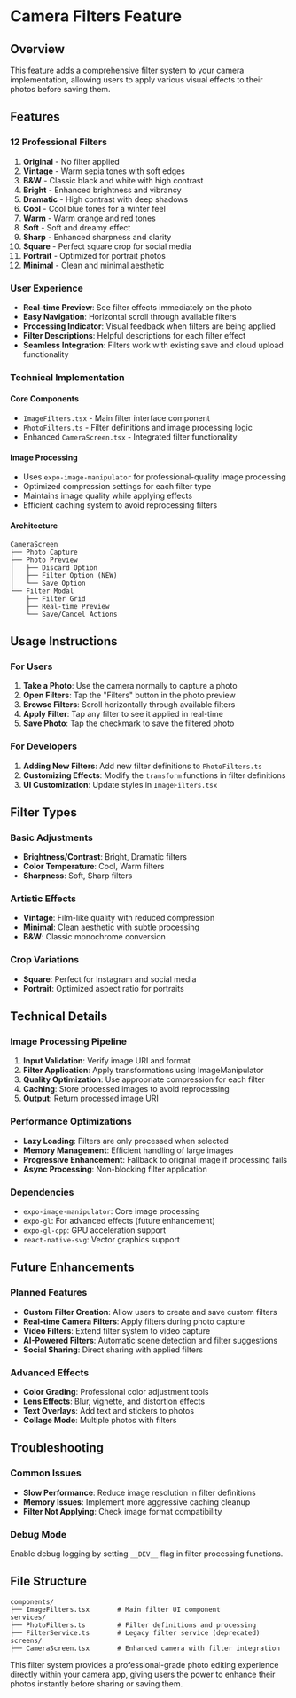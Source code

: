 # Camera Filters Feature

## Overview
This feature adds a comprehensive filter system to your camera implementation, allowing users to apply various visual effects to their photos before saving them.

## Features

### 12 Professional Filters
1. **Original** - No filter applied
2. **Vintage** - Warm sepia tones with soft edges
3. **B&W** - Classic black and white with high contrast
4. **Bright** - Enhanced brightness and vibrancy
5. **Dramatic** - High contrast with deep shadows
6. **Cool** - Cool blue tones for a winter feel
7. **Warm** - Warm orange and red tones
8. **Soft** - Soft and dreamy effect
9. **Sharp** - Enhanced sharpness and clarity
10. **Square** - Perfect square crop for social media
11. **Portrait** - Optimized for portrait photos
12. **Minimal** - Clean and minimal aesthetic

### User Experience
- **Real-time Preview**: See filter effects immediately on the photo
- **Easy Navigation**: Horizontal scroll through available filters
- **Processing Indicator**: Visual feedback when filters are being applied
- **Filter Descriptions**: Helpful descriptions for each filter effect
- **Seamless Integration**: Filters work with existing save and cloud upload functionality

### Technical Implementation

#### Core Components
- `ImageFilters.tsx` - Main filter interface component
- `PhotoFilters.ts` - Filter definitions and image processing logic
- Enhanced `CameraScreen.tsx` - Integrated filter functionality

#### Image Processing
- Uses `expo-image-manipulator` for professional-quality image processing
- Optimized compression settings for each filter type
- Maintains image quality while applying effects
- Efficient caching system to avoid reprocessing filters

#### Architecture
```
CameraScreen
├── Photo Capture
├── Photo Preview
│   ├── Discard Option
│   ├── Filter Option (NEW)
│   └── Save Option
└── Filter Modal
    ├── Filter Grid
    ├── Real-time Preview
    └── Save/Cancel Actions
```

## Usage Instructions

### For Users
1. **Take a Photo**: Use the camera normally to capture a photo
2. **Open Filters**: Tap the "Filters" button in the photo preview
3. **Browse Filters**: Scroll horizontally through available filters
4. **Apply Filter**: Tap any filter to see it applied in real-time
5. **Save Photo**: Tap the checkmark to save the filtered photo

### For Developers
1. **Adding New Filters**: Add new filter definitions to `PhotoFilters.ts`
2. **Customizing Effects**: Modify the `transform` functions in filter definitions
3. **UI Customization**: Update styles in `ImageFilters.tsx`

## Filter Types

### Basic Adjustments
- **Brightness/Contrast**: Bright, Dramatic filters
- **Color Temperature**: Cool, Warm filters
- **Sharpness**: Soft, Sharp filters

### Artistic Effects
- **Vintage**: Film-like quality with reduced compression
- **Minimal**: Clean aesthetic with subtle processing
- **B&W**: Classic monochrome conversion

### Crop Variations
- **Square**: Perfect for Instagram and social media
- **Portrait**: Optimized aspect ratio for portraits

## Technical Details

### Image Processing Pipeline
1. **Input Validation**: Verify image URI and format
2. **Filter Application**: Apply transformations using ImageManipulator
3. **Quality Optimization**: Use appropriate compression for each filter
4. **Caching**: Store processed images to avoid reprocessing
5. **Output**: Return processed image URI

### Performance Optimizations
- **Lazy Loading**: Filters are only processed when selected
- **Memory Management**: Efficient handling of large images
- **Progressive Enhancement**: Fallback to original image if processing fails
- **Async Processing**: Non-blocking filter application

### Dependencies
- `expo-image-manipulator`: Core image processing
- `expo-gl`: For advanced effects (future enhancement)
- `expo-gl-cpp`: GPU acceleration support
- `react-native-svg`: Vector graphics support

## Future Enhancements

### Planned Features
- **Custom Filter Creation**: Allow users to create and save custom filters
- **Real-time Camera Filters**: Apply filters during photo capture
- **Video Filters**: Extend filter system to video capture
- **AI-Powered Filters**: Automatic scene detection and filter suggestions
- **Social Sharing**: Direct sharing with applied filters

### Advanced Effects
- **Color Grading**: Professional color adjustment tools
- **Lens Effects**: Blur, vignette, and distortion effects
- **Text Overlays**: Add text and stickers to photos
- **Collage Mode**: Multiple photos with filters

## Troubleshooting

### Common Issues
- **Slow Performance**: Reduce image resolution in filter definitions
- **Memory Issues**: Implement more aggressive caching cleanup
- **Filter Not Applying**: Check image format compatibility

### Debug Mode
Enable debug logging by setting `__DEV__` flag in filter processing functions.

## File Structure
```
components/
├── ImageFilters.tsx       # Main filter UI component
services/
├── PhotoFilters.ts        # Filter definitions and processing
├── FilterService.ts       # Legacy filter service (deprecated)
screens/
├── CameraScreen.tsx       # Enhanced camera with filter integration
```

This filter system provides a professional-grade photo editing experience directly within your camera app, giving users the power to enhance their photos instantly before sharing or saving them.
